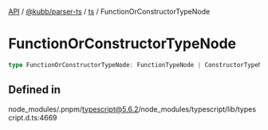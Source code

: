 [API](../../../../../packages.md) / [@kubb/parser-ts](../../../index.md) / [ts](../index.md) / FunctionOrConstructorTypeNode

# FunctionOrConstructorTypeNode

```ts
type FunctionOrConstructorTypeNode: FunctionTypeNode | ConstructorTypeNode;
```

## Defined in

node\_modules/.pnpm/typescript@5.6.2/node\_modules/typescript/lib/typescript.d.ts:4669
